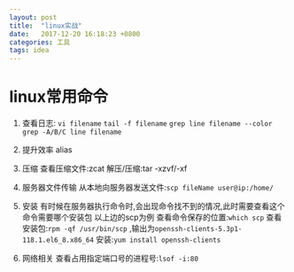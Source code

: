 ```yaml
---
layout: post
title:  "linux实战"
date:   2017-12-20 16:18:23 +0800
categories: 工具
tags: idea
---
```


# linux常用命令
1. 查看日志:
`vi filename`
`tail -f filename`
`grep line filename --color`
`grep -A/B/C line filename`

2. 提升效率
alias

3. 压缩
查看压缩文件:zcat
解压/压缩:tar -xzvf/-xf

4. 服务器文件传输
从本地向服务器发送文件:`scp fileName user@ip:/home/`

5. 安装
有时候在服务器执行命令时,会出现命令找不到的情况,此时需要查看这个命令需要哪个安装包
以上边的scp为例
查看命令保存的位置:`which scp`
查看安装包:`rpm -qf /usr/bin/scp` ,输出为`openssh-clients-5.3p1-118.1.el6_8.x86_64`
安装:`yum install openssh-clients`

6. 网络相关
查看占用指定端口号的进程号:`lsof -i:80`



